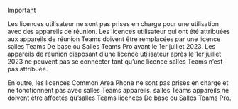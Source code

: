 > [!IMPORTANT]
> Les licences utilisateur ne sont pas prises en charge pour une utilisation avec des appareils de réunion. Les licences utilisateur qui ont été attribuées aux appareils de réunion Teams doivent être remplacées par une licence salles Teams De base ou Salles Teams Pro avant le 1er juillet 2023. Les appareils de réunion disposant d’une licence utilisateur après le 1er juillet 2023 ne peuvent pas se connecter tant qu’une licence salles Teams n’est pas attribuée.
>
> En outre, les licences Common Area Phone ne sont pas prises en charge et ne fonctionnent pas avec salles Teams appareils. salles Teams appareils ne doivent être affectés qu’salles Teams licences De base ou Salles Teams Pro.
